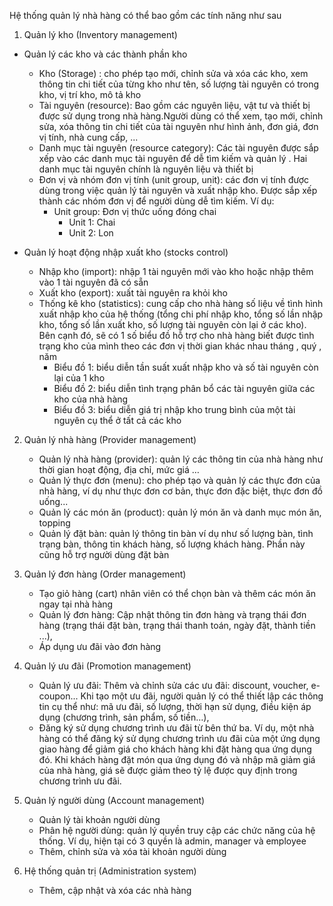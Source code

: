 Hệ thống quản lý nhà hàng có thể bao gồm các tính năng như sau 

1. Quản lý kho (Inventory management)
  - Quản lý các kho và các thành phần kho
    + Kho (Storage) : cho phép tạo mới, chỉnh sửa và xóa các kho, xem thông tin chi tiết của từng kho như tên, số lượng tài nguyên có trong kho, vị trí kho, mô tả kho 
    + Tài nguyên (resource): Bao gồm các nguyên liệu, vật tư và thiết bị được sử dụng trong nhà hàng.Người dùng có thể xem, tạo mới,  chỉnh sửa, xóa thông tin chi tiết của tài nguyên như hình ảnh, đơn giá, đơn vị tính, nhà cung cấp, ...
    + Danh mục tài nguyên (resource category): Các tài nguyên được sắp xếp vào các danh mục tài nguyên để dễ tìm kiếm và quản lý . Hai danh mục tài nguyên chính là nguyên liệu và thiết bị
    + Đơn vị và nhóm đơn vị tính (unit group, unit): các đơn vị tính được dùng trong việc quản lý tài nguyên và xuất nhập kho. Được sắp xếp thành các nhóm đơn vị để người dùng dễ tìm kiếm. Ví dụ: 
      - Unit group: Đơn vị thức uống đóng chai
        + Unit 1: Chai
        + Unit 2: Lon

  - Quản lý hoạt động nhập xuất kho (stocks control) 
    + Nhập kho (import): nhập 1 tài nguyên mới vào kho hoặc nhập thêm vào 1 tài nguyên đã có sẵn
    + Xuất kho (export): xuất tài nguyên ra khỏi kho
    + Thống kê kho (statistics): cung cấp cho nhà hàng số liệu về tình hình xuất nhập kho của hệ thống (tổng chi phí nhập kho, tổng số lần nhập kho, tổng số lần xuất kho, số lượng tài nguyên còn lại ở các kho). Bên cạnh đó, sẽ có 1 số biểu đồ hỗ trợ cho nhà hàng biết được tình trạng kho của mình theo các đơn vị thời gian khác nhau tháng , quý , năm 
         + Biểu đồ 1: biểu diễn tần suất xuất nhập kho và số tài nguyên còn lại của 1 kho
         + Biểu đồ 2: biểu diễn tình trạng phân bổ các tài nguyên giữa các kho của nhà hàng
         + Biểu đồ 3: biểu diễn giá trị nhập kho trung bình của một tài nguyên cụ thể ở tất cả các kho
 
2. Quản lý nhà hàng (Provider management)
    + Quản lý nhà hàng (provider): quản lý các thông tin của nhà hàng như thời gian hoạt động, địa chỉ, mức giá …
    + Quản lý thực đơn (menu): cho phép tạo và quản lý các thực đơn của nhà hàng, ví dụ như thực đơn cơ bản, thực đơn đặc biệt, thực đơn đồ uống...
    + Quản lý các món ăn (product): quản lý món ăn và danh mục món ăn, topping
    + Quản lý đặt bàn: quản lý  thông tin bàn ví dụ như số lượng bàn, tình trạng bàn, thông tin khách hàng, số lượng khách hàng. Phần này cũng hỗ trợ người dùng đặt bàn

3. Quản lý đơn hàng (Order management)
    + Tạo giỏ hàng (cart)
 nhân viên có thể chọn bàn và thêm các món ăn ngay tại nhà hàng
    + Quản lý đơn hàng: Cập nhật thông tin đơn hàng và trạng thái đơn hàng (trạng thái đặt bàn, trạng thái thanh toán, ngày đặt, thành tiền ...), 
    + Áp dụng ưu đãi vào đơn hàng

4. Quản lý ưu đãi (Promotion management)
    + Quản lý ưu đãi: Thêm và chỉnh sửa các ưu đãi: discount, voucher, e-coupon... Khi tạo một ưu đãi, người quản lý có thể thiết lập các thông tin cụ thể như: mã ưu đãi, số lượng, thời hạn sử dụng, điều kiện áp dụng (chương trình, sản phẩm, số tiền…),
    + Đăng ký sử dụng chương trình ưu đãi từ bên thứ ba. Ví dụ, một nhà hàng có thể đăng ký sử dụng chương trình ưu đãi của một ứng dụng giao hàng để giảm giá cho khách hàng khi đặt hàng qua ứng dụng đó. Khi khách hàng đặt món qua ứng dụng đó và nhập mã giảm giá của nhà hàng, giá sẽ được giảm theo tỷ lệ được quy định trong chương trình ưu đãi.

5. Quản lý người dùng (Account management)
    + Quản lý tài khoản người dùng
    + Phân hệ người dùng: quản lý quyền truy cập các chức năng của hệ thống. Ví dụ, hiện tại có 3 quyền là admin, manager và employee 
    + Thêm, chỉnh sửa và xóa tài khoản người dùng

6. Hệ thống quản trị (Administration system)
    + Thêm, cập nhật và xóa các nhà hàng
